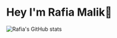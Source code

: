 # Hey I'm Rafia Malik👋

![Rafia's GitHub stats](https://github-readme-stats.vercel.app/api?username=rafiya618&show_icons=true&theme=cobalt)
